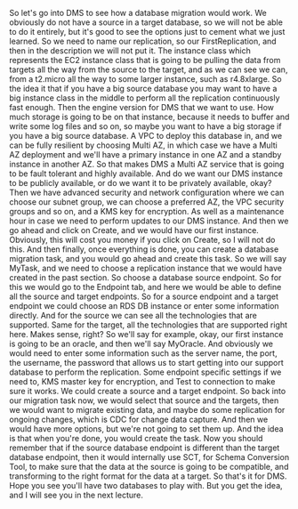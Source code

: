 
<v Instructor>So let's go into DMS</v>
to see how a database migration would work.
We obviously do not have a source in a target database,
so we will not be able to do it entirely,
but it's good to see the options
just to cement what we just learned.
So we need to name our replication, so our FirstReplication,
and then in the description we will not put it.
The instance class which represents the EC2 instance class
that is going to be pulling the data from targets
all the way from the source to the target,
and as we can see we can, from a t2.micro
all the way to some larger instance, such as r4.8xlarge.
So the idea it that if you have a big source database
you may want to have a big instance class in the middle
to perform all the replication continuously fast enough.
Then the engine version for DMS that we want to use.
How much storage is going to be on that instance,
because it needs to buffer
and write some log files and so on,
so maybe you want to have a big storage
if you have a big source database.
A VPC to deploy this database in,
and we can be fully resilient by choosing Multi AZ,
in which case we have a Multi AZ deployment
and we'll have a primary instance in one AZ
and a standby instance in another AZ.
So that makes DMS a Multi AZ service
that is going to be fault tolerant and highly available.
And do we want our DMS instance to be publicly available,
or do we want it to be privately available, okay?
Then we have advanced security and network configuration
where we can choose our subnet group,
we can choose a preferred AZ,
the VPC security groups and so on,
and a KMS key for encryption.
As well as a maintenance hour
in case we need to perform updates to our DMS instance.
And then we go ahead and click on Create,
and we would have our first instance.
Obviously, this will cost you money
if you click on Create, so I will not do this.
And then finally, once everything is done,
you can create a database migration task,
and you would go ahead and create this task.
So we will say MyTask,
and we need to choose a replication instance
that we would have created in the past section.
So choose a database source endpoint.
So for this we would go to the Endpoint tab,
and here we would be able to define
all the source and target endpoints.
So for a source endpoint and a target endpoint
we could choose an RDS DB instance
or enter some information directly.
And for the source we can see
all the technologies that are supported.
Same for the target, all the technologies
that are supported right here.
Makes sense, right?
So we'll say for example, okay,
our first instance is going to be an oracle,
and then we'll say MyOracle.
And obviously we would need to enter some information
such as the server name, the port,
the username, the password
that allows us to start getting into our support database
to perform the replication.
Some endpoint specific settings if we need to,
KMS master key for encryption,
and Test to connection to make sure it works.
We could create a source and a target endpoint.
So back into our migration task now,
we would select that source and the targets,
then we would want to migrate existing data,
and maybe do some replication for ongoing changes,
which is CDC for change data capture.
And then we would have more options,
but we're not going to set them up.
And the idea is that when you're done,
you would create the task.
Now you should remember
that if the source database endpoint
is different than the target database endpoint,
then it would internally use SCT,
for Schema Conversion Tool,
to make sure that the data at the source
is going to be compatible,
and transforming to the right format
for the data at a target.
So that's it for DMS.
Hope you see you'll have two databases to play with.
But you get the idea,
and I will see you in the next lecture.
